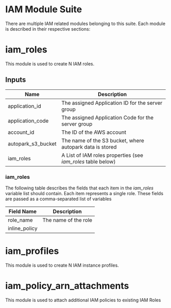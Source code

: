 IAM Module Suite
================

There are multiple IAM related modules belonging to this suite. Each module is described in their respective sections:


# iam_roles

This module is used to create N IAM roles.


## Inputs

| Name                 | Description                                                              |
|----------------------|--------------------------------------------------------------------------|
| application_id       | The assigned Application ID for the server group                         |
| application_code             | The assigned Application Code for the server group                       |
| account_id           | The ID of the AWS account                                                |
| autopark_s3_bucket   | The name of the S3 bucket, where autopark data is stored                 |
| iam_roles            | A List of IAM roles properties (see _iam_roles_ table below)             |


### iam_roles

The following table describes the fields that each item in the _iam_roles_ variable list should contain. Each item represents a single role. These fields are passed as a comma-separated list of variables

| Field Name       | Description                                          |
|------------------|------------------------------------------------------|
| role_name        | The name of the role                                 |
| inline_policy    | 



# iam_profiles

This module is used to create N IAM instance profiles. 



# iam_policy_arn_attachments

This module is used to attach additional IAM policies to existing IAM Roles


